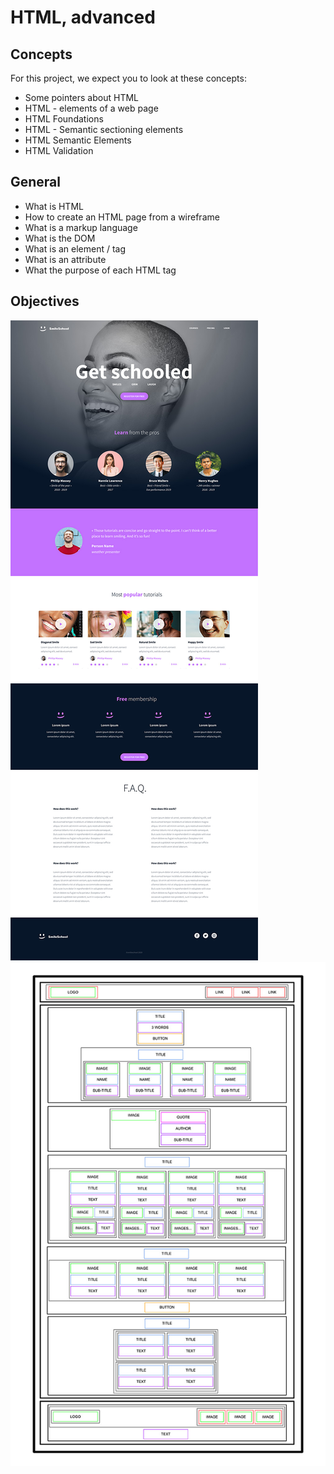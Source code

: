 # HTML, advanced

## Concepts

For this project, we expect you to look at these concepts:

- Some pointers about HTML
- HTML - elements of a web page
- HTML Foundations
- HTML - Semantic sectioning elements
- HTML Semantic Elements
- HTML Validation

## General

- What is HTML
- How to create an HTML page from a wireframe
- What is a markup language
- What is the DOM
- What is an element / tag
- What is an attribute
- What the purpose of each HTML tag

## Objectives

![image info](./assets/img-1.jpg)
![image info](./assets/img-2.jpg)
